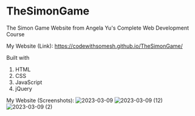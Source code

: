 # TheSimonGame
The Simon Game Website from Angela Yu's Complete Web Development Course

My Website (Link): https://codewithsomesh.github.io/TheSimonGame/

Built with
  1. HTML 
  2. CSS
  3. JavaScript 
  4. jQuery 
  

My Website (Screenshots):
![2023-03-09](https://user-images.githubusercontent.com/123357802/223773609-0b83c713-4c76-40ce-8bca-9482c5380618.png)
![2023-03-09 (12)](https://user-images.githubusercontent.com/123357802/223774405-df93fbf0-d5e2-49dd-8bb2-209829daf099.png)
![2023-03-09 (2)](https://user-images.githubusercontent.com/123357802/223773678-2b48fffe-3425-4557-a45e-e14f48b3bd50.png)


